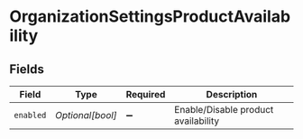 # OrganizationSettingsProductAvailability


## Fields

| Field                               | Type                                | Required                            | Description                         |
| ----------------------------------- | ----------------------------------- | ----------------------------------- | ----------------------------------- |
| `enabled`                           | *Optional[bool]*                    | :heavy_minus_sign:                  | Enable/Disable product availability |